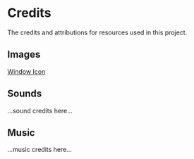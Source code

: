 # Credits

The credits and attributions for resources used in this project.

## Images

[Window Icon](https://www.flaticon.com/free-icons/fire)

## Sounds

...sound credits here...

## Music

...music credits here...